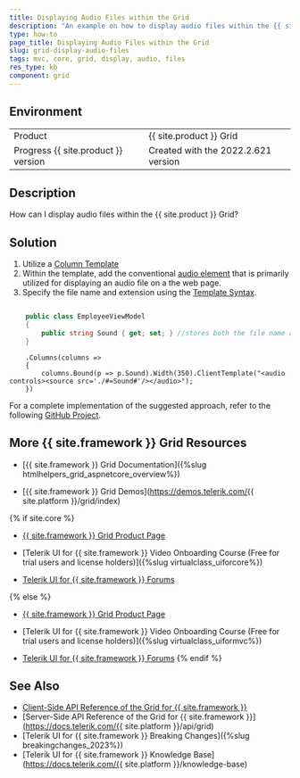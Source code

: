 ```yaml
---
title: Displaying Audio Files within the Grid
description: "An example on how to display audio files within the {{ site.product }} Grid."
type: how-to
page_title: Displaying Audio Files within the Grid
slug: grid-display-audio-files
tags: mvc, core, grid, display, audio, files
res_type: kb
component: grid
---
```


## Environment

<table>
 <tr>
  <td>Product</td>
  <td>{{ site.product }} Grid</td>
 </tr>
 <tr>
  <td>Progress {{ site.product }} version</td>
  <td>Created with the 2022.2.621 version</td>
 </tr>
</table>

## Description

How can I display audio files within the {{ site.product }} Grid?

## Solution

1. Utilize a [Column Template](https://docs.telerik.com/kendo-ui/api/javascript/ui/grid/configuration/columns.template)
1. Within the template, add the conventional [audio element](https://www.w3schools.com/html/html5_audio.asp) that is primarily utilized for displaying an audio file on a the web page.
1.  Specify the file name and extension using the [Template Syntax](https://docs.telerik.com/kendo-ui/framework/templates/overview#template-syntax).

```Model.cs

    public class EmployeeViewModel
    {
        public string Sound { get; set; } //stores both the file name and extension
    }

```
```Column
    .Columns(columns =>
    {
        columns.Bound(p => p.Sound).Width(350).ClientTemplate("<audio controls><source src='./#=Sound#'/></audio>");
    })
```

For a complete implementation of the suggested approach, refer to the following [GitHub Project](https://github.com/telerik/ui-for-aspnet-core-examples/blob/master/Telerik.Examples.Mvc/Telerik.Examples.Mvc/Views/Grid/AudioColumn.cshtml).

## More {{ site.framework }} Grid Resources

* [{{ site.framework }} Grid Documentation]({%slug htmlhelpers_grid_aspnetcore_overview%})

* [{{ site.framework }} Grid Demos](https://demos.telerik.com/{{ site.platform }}/grid/index)

{% if site.core %}
* [{{ site.framework }} Grid Product Page](https://www.telerik.com/aspnet-core-ui/grid)

* [Telerik UI for {{ site.framework }} Video Onboarding Course (Free for trial users and license holders)]({%slug virtualclass_uiforcore%})

* [Telerik UI for {{ site.framework }} Forums](https://www.telerik.com/forums/aspnet-core-ui)

{% else %}
* [{{ site.framework }} Grid Product Page](https://www.telerik.com/aspnet-mvc/grid)

* [Telerik UI for {{ site.framework }} Video Onboarding Course (Free for trial users and license holders)]({%slug virtualclass_uiformvc%})

* [Telerik UI for {{ site.framework }} Forums](https://www.telerik.com/forums/aspnet-mvc)
{% endif %}

## See Also

* [Client-Side API Reference of the Grid for {{ site.framework }}](https://docs.telerik.com/kendo-ui/api/javascript/ui/grid)
* [Server-Side API Reference of the Grid for {{ site.framework }}](https://docs.telerik.com/{{ site.platform }}/api/grid)
* [Telerik UI for {{ site.framework }} Breaking Changes]({%slug breakingchanges_2023%})
* [Telerik UI for {{ site.framework }} Knowledge Base](https://docs.telerik.com/{{ site.platform }}/knowledge-base)
